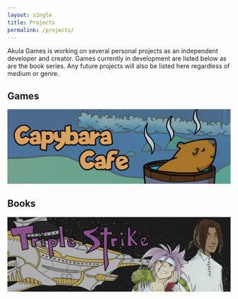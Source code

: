 ```yaml
---
layout: single
title: Projects
permalink: /projects/
---
```


Akula Games is working on several personal projects as an independent developer and creator. Games currently in development are listed below as are the book series. Any future projects will also be listed here regardless of medium or genre.

## Games

[![Capybara Cafe](/images/capybaracafe/capybaracafe_title.png "Capybara Cafe")](/projects/capybaracafe)

## Books

[![Triple Strike](/images/triplestrike/triplestrike_title.png "Triple Strike")](/projects/triplestrike)